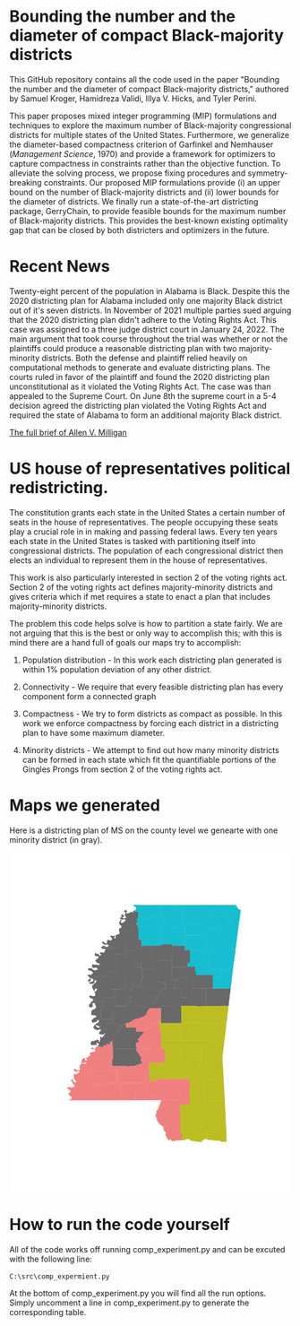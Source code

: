# Bounding the number and the diameter of compact Black-majority districts
This GitHub repository contains all the code used in the paper "Bounding the number and the diameter of compact Black-majority districts," authored by Samuel Kroger, Hamidreza Validi, Illya V. Hicks, and Tyler Perini. 

This paper proposes mixed integer programming (MIP) formulations and techniques to explore the maximum number of Black-majority congressional districts for multiple states of the United States. Furthermore, we generalize the diameter-based compactness criterion of Garfinkel and Nemhauser (*Management Science*, 1970) and provide a framework for optimizers to capture compactness in constraints rather than the objective function. To alleviate the solving process, we propose fixing procedures and symmetry-breaking constraints. Our proposed MIP formulations provide (i) an upper bound on the number of Black-majority districts and (ii) lower bounds for the diameter of districts. We finally run a state-of-the-art districting package, GerryChain, to provide feasible bounds for the maximum number of Black-majority districts. This provides the best-known existing optimality gap that can be closed by both districters and optimizers in the future. 

# Recent News

Twenty-eight percent of the population in Alabama is Black.
Despite this the 2020 districting plan for Alabama included only one majority Black district out of it's seven districts.
In November of 2021 multiple parties sued arguing that the 2020 districting plan didn't adhere to the Voting Rights Act.
This case was assigned to a three judge district court in January 24, 2022.
The main argument that took course throughout the trial was whether or not the plaintiffs could produce a reasonable districting plan with two majority-minority districts.
Both the defense and plaintiff relied heavily on computational methods to generate and evaluate districting plans.
The courts ruled in favor of the plaintiff and found the 2020 districting plan unconstitutional as it violated the Voting Rights Act.
The case was than appealed to the Supreme Court.
On June 8th the supreme court in a 5-4 decision agreed the districting plan violated the Voting Rights Act and required the state of Alabama to form an additional majority Black district.

[The full brief of Allen V. Milligan](https://www.google.com/url?sa=t&rct=j&q=&esrc=s&source=web&cd=&ved=2ahUKEwi3-ubP7MD_AhV5AjQIHR_rDlwQFnoECB0QAQ&url=https%3A%2F%2Fwww.supremecourt.gov%2Fopinions%2F22pdf%2F21-1086_1co6.pdf&usg=AOvVaw2Ng7CmddUuLyeg__9GeXcB)

# US house of representatives political redistricting.
The constitution grants each state in the United States a certain number of seats in the house of representatives. The people occupying these seats play a crucial role in in making and passing federal laws. Every ten years each state in the United States is tasked with partitioning itself into congressional districts. The population of each congressional district then elects an individual to represent them in the house of representatives. 

This work is also particularly interested in section 2 of the voting rights act. Section 2 of the voting rights act defines majority-minority districts and gives criteria which if met requires a state to enact a plan that includes majority-minority districts.

The problem this code helps solve is how to partition a state fairly. We are not arguing that this is the best or only way to accomplish this; with this is mind there are a hand full of goals our maps try to accomplish:

1. Population distribution - In this work each districting plan generated is within 1% population deviation of any other district. 

2. Connectivity - We require that every feasible districting plan has every component form a connected graph

3. Compactness - We try to form districts as compact as possible. In this work we enforce compactness by forcing each district in a districting plan to have some maximum diameter. 

4. Minority districts - We attempt to find out how many minority districts can be formed in each state which fit the quantifiable portions of the Gingles Prongs from section 2 of the voting rights act.

# Maps we generated
Here is a districting plan of MS on the county level we genearte with one minority district (in gray).

![MS_s6](results/images_in_paper/MS_map_MIP_opt.png)

# How to run the code yourself

All of the code works off running comp_experiment.py and can be excuted with the following line:
```
C:\src\comp_expermient.py
```
At the bottom of comp_experiment.py you will find all the run options.
Simply uncomment a line in comp_experiment.py to generate the corresponding table.
